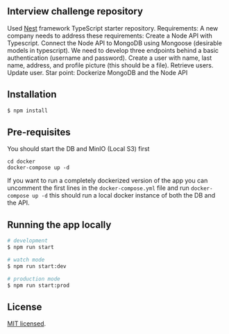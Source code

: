 ## Interview challenge repository

Used [Nest](https://github.com/nestjs/nest) framework TypeScript starter repository. Requirements:
A new company needs to address these requirements:
Create a Node API with Typescript.
Connect the Node API to MongoDB using Mongoose (desirable models in typescript).
We need to develop three endpoints behind a basic authentication (username and password).
Create a user with name, last name, address, and profile picture (this should be a file).
Retrieve users.
Update user.
Star point: Dockerize MongoDB and the Node API

## Installation

```bash
$ npm install
```

## Pre-requisites
You should start the DB and MinIO (Local S3) first
```
cd docker
docker-compose up -d
```

If you want to run a completely dockerized version of the app you can uncomment the first lines in the `docker-compose.yml` file and run `docker-compose up -d` this should run a local docker instance of both the DB and the API.

## Running the app locally

```bash
# development
$ npm run start

# watch mode
$ npm run start:dev

# production mode
$ npm run start:prod
```

## License

[MIT licensed](LICENSE).
